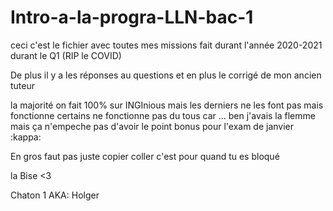 # Intro-a-la-progra-LLN-bac-1

ceci c'est le fichier avec toutes mes missions fait durant l'année 2020-2021 durant le Q1 (RIP le COVID)

De plus il y a les réponses au questions et en plus le corrigé de mon ancien tuteur

la majorité on fait 100% sur INGInious mais les derniers ne les font pas mais fonctionne
certains ne fonctionne pas du tous car ... ben j'avais la flemme
mais ça n'empeche pas d'avoir le point bonus pour l'exam de janvier :kappa:


En gros faut pas juste copier coller
c'est pour quand tu es bloqué 

la Bise <3

Chaton 1 
AKA: Holger
